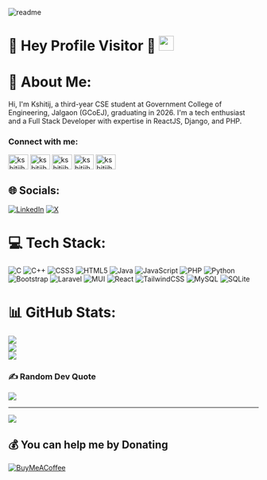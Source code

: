 ![readme](https://user-images.githubusercontent.com/85186274/226274868-0c11fd0a-c530-4f4a-8564-307c7604e1b2.gif)
# 🌈 Hey Profile Visitor 👀 <img src="https://raw.githubusercontent.com/iampavangandhi/iampavangandhi/master/gifs/Hi.gif" width="30px">

# 💫 About Me:
Hi, I'm Kshitij, a third-year CSE student at Government College of Engineering, Jalgaon (GCoEJ), graduating in 2026. I'm a tech enthusiast and a Full Stack Developer with expertise in ReactJS, Django, and PHP.

<h3 align="left">Connect with me:</h3>
<p align="left">

<a href="https://www.linkedin.com/in/kshitij-hadke/" target="blank"><img align="center" src="https://raw.githubusercontent.com/rahuldkjain/github-profile-readme-generator/master/src/images/icons/Social/linked-in-alt.svg" alt="kshitijhadke26" height="30" width="40" /></a>
<a href="https://www.instagram.com/?next=%2F" target="blank"><img align="center" src="https://raw.githubusercontent.com/rahuldkjain/github-profile-readme-generator/master/src/images/icons/Social/instagram.svg" alt="kshitijhadke26" height="30" width="40" /></a>
<a href="/Add your codechef profile URL here" target="blank"><img align="center" src="https://cdn.jsdelivr.net/npm/simple-icons@3.1.0/icons/codechef.svg" alt="kshitijhadke26" height="30" width="40" /></a>
<a href="/Add your codeForces profile URL here" target="blank"><img align="center" src="https://raw.githubusercontent.com/rahuldkjain/github-profile-readme-generator/master/src/images/icons/Social/codeforces.svg" alt="kshitijhadke26" height="30" width="40" /></a>
<a href="https://leetcode.com/u/kshitij2608/" target="blank"><img align="center" src="https://raw.githubusercontent.com/rahuldkjain/github-profile-readme-generator/master/src/images/icons/Social/leet-code.svg" alt="kshitijhadke26" height="30" width="40" /></a>
</p>

## 🌐 Socials:
[![LinkedIn](https://img.shields.io/badge/LinkedIn-%230077B5.svg?logo=linkedin&logoColor=white)](https://linkedin.com/in/kshitijhadke26@gmail.com) [![X](https://img.shields.io/badge/X-black.svg?logo=X&logoColor=white)](https://x.com/HadkeKshitij) 

# 💻 Tech Stack:
![C](https://img.shields.io/badge/c-%2300599C.svg?style=for-the-badge&logo=c&logoColor=white) ![C++](https://img.shields.io/badge/c++-%2300599C.svg?style=for-the-badge&logo=c%2B%2B&logoColor=white) ![CSS3](https://img.shields.io/badge/css3-%231572B6.svg?style=for-the-badge&logo=css3&logoColor=white) ![HTML5](https://img.shields.io/badge/html5-%23E34F26.svg?style=for-the-badge&logo=html5&logoColor=white) ![Java](https://img.shields.io/badge/java-%23ED8B00.svg?style=for-the-badge&logo=openjdk&logoColor=white) ![JavaScript](https://img.shields.io/badge/javascript-%23323330.svg?style=for-the-badge&logo=javascript&logoColor=%23F7DF1E) ![PHP](https://img.shields.io/badge/php-%23777BB4.svg?style=for-the-badge&logo=php&logoColor=white) ![Python](https://img.shields.io/badge/python-3670A0?style=for-the-badge&logo=python&logoColor=ffdd54) ![Bootstrap](https://img.shields.io/badge/bootstrap-%238511FA.svg?style=for-the-badge&logo=bootstrap&logoColor=white) ![Laravel](https://img.shields.io/badge/laravel-%23FF2D20.svg?style=for-the-badge&logo=laravel&logoColor=white) ![MUI](https://img.shields.io/badge/MUI-%230081CB.svg?style=for-the-badge&logo=mui&logoColor=white) ![React](https://img.shields.io/badge/react-%2320232a.svg?style=for-the-badge&logo=react&logoColor=%2361DAFB) ![TailwindCSS](https://img.shields.io/badge/tailwindcss-%2338B2AC.svg?style=for-the-badge&logo=tailwind-css&logoColor=white) ![MySQL](https://img.shields.io/badge/mysql-4479A1.svg?style=for-the-badge&logo=mysql&logoColor=white) ![SQLite](https://img.shields.io/badge/sqlite-%2307405e.svg?style=for-the-badge&logo=sqlite&logoColor=white)
# 📊 GitHub Stats:
![](https://github-readme-stats.vercel.app/api?username=kshitijhadke26&theme=great-gatsby&hide_border=false&include_all_commits=true&count_private=true)<br/>
![](https://github-readme-streak-stats.herokuapp.com/?user=kshitijhadke26&theme=great-gatsby&hide_border=false)<br/>
![](https://github-readme-stats.vercel.app/api/top-langs/?username=kshitijhadke26&theme=great-gatsby&hide_border=false&include_all_commits=true&count_private=true&layout=compact)

### ✍️ Random Dev Quote
![](https://quotes-github-readme.vercel.app/api?type=horizontal&theme=gruvbox)

---
[![](https://visitcount.itsvg.in/api?id=kshitijhadke26&icon=0&color=0)](https://visitcount.itsvg.in)

  ## 💰 You can help me by Donating
  [![BuyMeACoffee](https://img.shields.io/badge/Buy%20Me%20a%20Coffee-ffdd00?style=for-the-badge&logo=buy-me-a-coffee&logoColor=black)](https://buymeacoffee.com/kshitijhadke26) 

  
<!-- Proudly created with GPRM ( https://gprm.itsvg.in ) -->
